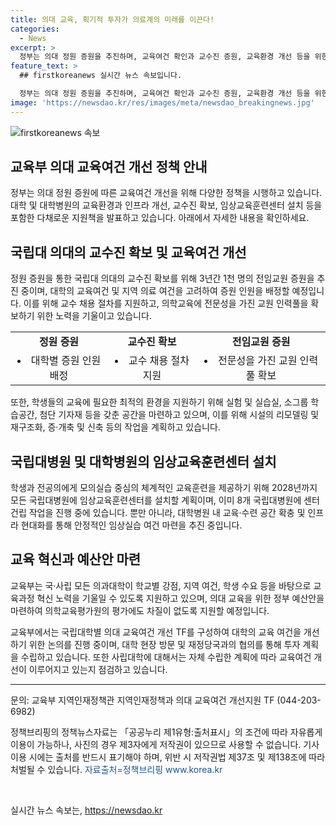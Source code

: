 ```yaml
---
title: 의대 교육, 획기적 투자가 의료계의 미래를 이끈다!
categories:
  - News
excerpt: >
  정부는 의대 정원 증원을 추진하며, 교육여건 확인과 교수진 증원, 교육환경 개선 등을 위한 작업을 진행 중이다. 국립대 의대의 교수진 증원, 교육환경 개선에 대한 구체적인 계획이 있으며, 학생들의 교육에 필요한 공간은 확보하고, 대학병원에도 획기적 투자를 추진 중이다. 국·사립 의과대학의 교육과정 혁신을 지원하고, 정부 예산안 및 선진화 방안을 발표할 예정이다.
feature_text: >
  ## firstkoreanews 실시간 뉴스 속보입니다.

  정부는 의대 정원 증원을 추진하며, 교육여건 확인과 교수진 증원, 교육환경 개선 등을 위한 작업을 진행 중이다. 국립대 의대의 교수진 증원, 교육환경 개선에 대한 구체적인 계획이 있으며, 학생들의 교육에 필요한 공간은 확보하고, 대학병원에도 획기적 투자를 추진 중이다. 국·사립 의과대학의 교육과정 혁신을 지원하고, 정부 예산안 및 선진화 방안을 발표할 예정이다.
image: 'https://newsdao.kr/res/images/meta/newsdao_breakingnews.jpg'
---
```


<p><img src="https://newsdao.kr/res/images/meta/newsdao_breakingnews.jpg" alt="firstkoreanews 속보" /></p>

<h2 data-ke-size="size26">교육부 의대 교육여건 개선 정책 안내</h2>

<p data-ke-size="size16">정부는 의대 정원 증원에 따른 교육여건 개선을 위해 다양한 정책을 시행하고 있습니다. 대학 및 대학병원의 교육환경과 인프라 개선, 교수진 확보, 임상교육훈련센터 설치 등을 포함한 다채로운 지원책을 발표하고 있습니다. 아래에서 자세한 내용을 확인하세요.</p>

<h2 data-ke-size="size26">국립대 의대의 교수진 확보 및 교육여건 개선</h2>

<p data-ke-size="size16">정원 증원을 통한 국립대 의대의 교수진 확보를 위해 3년간 1천 명의 전임교원 증원을 추진 중이며, 대학의 교육여건 및 지역 의료 여건을 고려하여 증원 인원을 배정할 예정입니다. 이를 위해 교수 채용 절차를 지원하고, 의학교육에 전문성을 가진 교원 인력풀을 확보하기 위한 노력을 기울이고 있습니다.</p>

<table>
  <tr>
    <td style="text-align: center; height: 17px;"><b>정원 증원</b></td>
    <td style="text-align: center; height: 17px;"><b>교수진 확보</b></td>
    <td style="text-align: center; height: 17px;"><b>전임교원 증원</b></td>
  </tr>
  <tr>
    <td style="text-align: center; height: 17px;"><li>대학별 증원 인원 배정</li></td>
    <td style="text-align: center; height: 17px;"><li>교수 채용 절차 지원</li></td>
    <td style="text-align: center; height: 17px;"><li>전문성을 가진 교원 인력풀 확보</li></td>
  </tr>
</table>

<p data-ke-size="size16">또한, 학생들의 교육에 필요한 최적의 환경을 지원하기 위해 실험 및 실습실, 소그룹 학습공간, 첨단 기자재 등을 갖춘 공간을 마련하고 있으며, 이를 위해 시설의 리모델링 및 재구조화, 증·개축 및 신축 등의 작업을 계획하고 있습니다.</p>

<h2 data-ke-size="size26">국립대병원 및 대학병원의 임상교육훈련센터 설치</h2>

<p data-ke-size="size16">학생과 전공의에게 모의실습 중심의 체계적인 교육훈련을 제공하기 위해 2028년까지 모든 국립대병원에 임상교육훈련센터를 설치할 계획이며, 이미 8개 국립대병원에 센터 건립 작업을 진행 중에 있습니다. 뿐만 아니라, 대학병원 내 교육·수련 공간 확충 및 인프라 현대화를 통해 안정적인 임상실습 여건 마련을 추진 중입니다.</p>

<h2 data-ke-size="size26">교육 혁신과 예산안 마련</h2>

<p data-ke-size="size16">교육부는 국·사립 모든 의과대학이 학교별 강점, 지역 여건, 학생 수요 등을 바탕으로 교육과정 혁신 노력을 기울일 수 있도록 지원하고 있으며, 의대 교육을 위한 정부 예산안을 마련하여 의학교육평가원의 평가에도 차질이 없도록 지원할 예정입니다.</p>

<p data-ke-size="size16">교육부에서는 국립대학별 의대 교육여건 개선 TF를 구성하여 대학의 교육 여건을 개선하기 위한 논의를 진행 중이며, 대학 현장 방문 및 재정당국과의 협의를 통해 투자 계획을 수립하고 있습니다. 또한 사립대학에 대해서는 자체 수립한 계획에 따라 교육여건 개선이 이루어지고 있는지 점검하고 있습니다.</p>

<hr>

<p data-ke-size="size16">문의: 교육부 지역인재정책관 지역인재정책과 의대 교육여건 개선지원 TF (044-203-6982)</p>

<p data-ke-size="size16">정책브리핑의 정책뉴스자료는 「공공누리 제1유형:출처표시」의 조건에 따라 자유롭게 이용이 가능하나, 사진의 경우 제3자에게 저작권이 있으므로 사용할 수 없습니다. 기사 이용 시에는 출처를 반드시 표기해야 하며, 위반 시 저작권법 제37조 및 제138조에 따라 처벌될 수 있습니다. <span style="color: #1a5490;">자료출처=정책브리핑 www.korea.kr</span></p>

<p data-ke-size="size16">&nbsp;</p>
실시간 뉴스 속보는, <a href="https://newsdao.kr" rel="dofollow">https://newsdao.kr</a>


